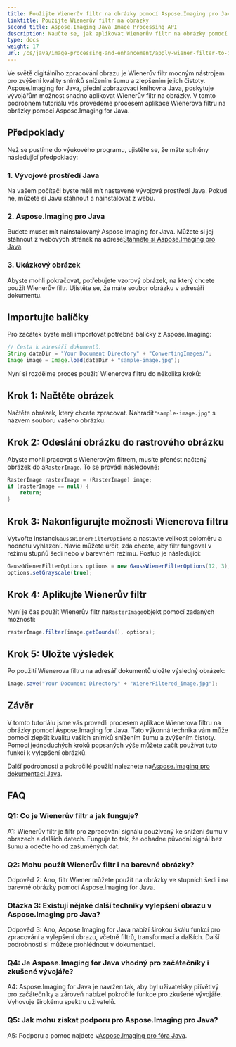 ```yaml
---
title: Použijte Wienerův filtr na obrázky pomocí Aspose.Imaging pro Java
linktitle: Použijte Wienerův filtr na obrázky
second_title: Aspose.Imaging Java Image Processing API
description: Naučte se, jak aplikovat Wienerův filtr na obrázky pomocí Aspose.Imaging for Java, což bez námahy zvyšuje kvalitu obrazu a snižuje šum.
type: docs
weight: 17
url: /cs/java/image-processing-and-enhancement/apply-wiener-filter-to-images/
---
```


Ve světě digitálního zpracování obrazu je Wienerův filtr mocným nástrojem pro zvýšení kvality snímků snížením šumu a zlepšením jejich čistoty. Aspose.Imaging for Java, přední zobrazovací knihovna Java, poskytuje vývojářům možnost snadno aplikovat Wienerův filtr na obrázky. V tomto podrobném tutoriálu vás provedeme procesem aplikace Wienerova filtru na obrázky pomocí Aspose.Imaging for Java.

## Předpoklady

Než se pustíme do výukového programu, ujistěte se, že máte splněny následující předpoklady:

### 1. Vývojové prostředí Java

Na vašem počítači byste měli mít nastavené vývojové prostředí Java. Pokud ne, můžete si Javu stáhnout a nainstalovat z webu.

### 2. Aspose.Imaging pro Java

Budete muset mít nainstalovaný Aspose.Imaging for Java. Můžete si jej stáhnout z webových stránek na adrese[Stáhněte si Aspose.Imaging pro Java](https://releases.aspose.com/imaging/java/).

### 3. Ukázkový obrázek

Abyste mohli pokračovat, potřebujete vzorový obrázek, na který chcete použít Wienerův filtr. Ujistěte se, že máte soubor obrázku v adresáři dokumentu.

## Importujte balíčky

Pro začátek byste měli importovat potřebné balíčky z Aspose.Imaging:

```java
// Cesta k adresáři dokumentů.
String dataDir = "Your Document Directory" + "ConvertingImages/";
Image image = Image.load(dataDir + "sample-image.jpg");
```

Nyní si rozdělme proces použití Wienerova filtru do několika kroků:

## Krok 1: Načtěte obrázek

 Načtěte obrázek, který chcete zpracovat. Nahradit`"sample-image.jpg"` s názvem souboru vašeho obrázku.

## Krok 2: Odeslání obrázku do rastrového obrázku

 Abyste mohli pracovat s Wienerovým filtrem, musíte přenést načtený obrázek do a`RasterImage`. To se provádí následovně:

```java
RasterImage rasterImage = (RasterImage) image;
if (rasterImage == null) {
    return;
}
```

## Krok 3: Nakonfigurujte možnosti Wienerova filtru

 Vytvořte instanci`GaussWienerFilterOptions` a nastavte velikost poloměru a hodnotu vyhlazení. Navíc můžete určit, zda chcete, aby filtr fungoval v režimu stupňů šedi nebo v barevném režimu. Postup je následující:

```java
GaussWienerFilterOptions options = new GaussWienerFilterOptions(12, 3);
options.setGrayscale(true);
```

## Krok 4: Aplikujte Wienerův filtr

 Nyní je čas použít Wienerův filtr na`RasterImage`objekt pomocí zadaných možností:

```java
rasterImage.filter(image.getBounds(), options);
```

## Krok 5: Uložte výsledek

Po použití Wienerova filtru na adresář dokumentů uložte výsledný obrázek:

```java
image.save("Your Document Directory" + "WienerFiltered_image.jpg");
```

## Závěr

V tomto tutoriálu jsme vás provedli procesem aplikace Wienerova filtru na obrázky pomocí Aspose.Imaging for Java. Tato výkonná technika vám může pomoci zlepšit kvalitu vašich snímků snížením šumu a zvýšením čistoty. Pomocí jednoduchých kroků popsaných výše můžete začít používat tuto funkci k vylepšení obrázků.

 Další podrobnosti a pokročilé použití naleznete na[Aspose.Imaging pro dokumentaci Java](https://reference.aspose.com/imaging/java/).

## FAQ

### Q1: Co je Wienerův filtr a jak funguje?

A1: Wienerův filtr je filtr pro zpracování signálu používaný ke snížení šumu v obrazech a dalších datech. Funguje to tak, že odhadne původní signál bez šumu a odečte ho od zašuměných dat.

### Q2: Mohu použít Wienerův filtr i na barevné obrázky?

Odpověď 2: Ano, filtr Wiener můžete použít na obrázky ve stupních šedi i na barevné obrázky pomocí Aspose.Imaging for Java.

### Otázka 3: Existují nějaké další techniky vylepšení obrazu v Aspose.Imaging pro Java?

Odpověď 3: Ano, Aspose.Imaging for Java nabízí širokou škálu funkcí pro zpracování a vylepšení obrazu, včetně filtrů, transformací a dalších. Další podrobnosti si můžete prohlédnout v dokumentaci.

### Q4: Je Aspose.Imaging for Java vhodný pro začátečníky i zkušené vývojáře?

A4: Aspose.Imaging for Java je navržen tak, aby byl uživatelsky přívětivý pro začátečníky a zároveň nabízel pokročilé funkce pro zkušené vývojáře. Vyhovuje širokému spektru uživatelů.

### Q5: Jak mohu získat podporu pro Aspose.Imaging pro Java?

 A5: Podporu a pomoc najdete v[Aspose.Imaging pro fóra Java](https://forum.aspose.com/).